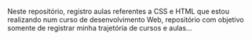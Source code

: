 Neste repositório, registro aulas referentes a CSS e HTML que estou realizando num curso de desenvolvimento Web, repositório com objetivo somente de registrar minha trajetória de cursos e aulas...
